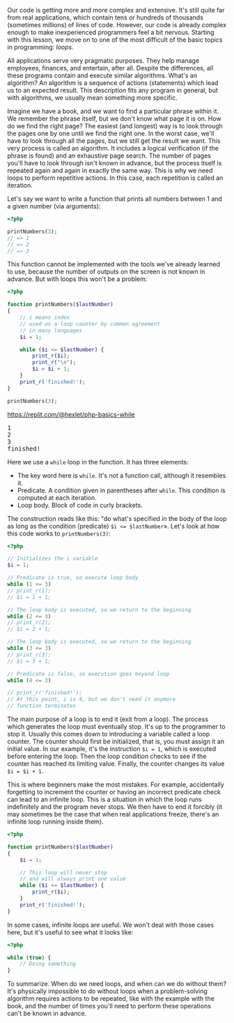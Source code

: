 
Our code is getting more and more complex and extensive. It's still quite far from real applications, which contain tens or hundreds of thousands (sometimes millions) of lines of code. However, our code is already complex enough to make inexperienced programmers feel a bit nervous. Starting with this lesson, we move on to one of the most difficult of the basic topics in programming: *loops*.

All applications serve very pragmatic purposes. They help manage employees, finances, and entertain, after all. Despite the differences, all these programs contain and execute similar algorithms. What's an algorithm? An algorithm is a sequence of actions (statements) which lead us to an expected result. This description fits any program in general, but with algorithms, we usually mean something more specific.

Imagine we have a book, and we want to find a particular phrase within it. We remember the phrase itself, but we don't know what page it is on. How do we find the right page? The easiest (and longest) way is to look through the pages one by one until we find the right one. In the worst case, we'll have to look through all the pages, but we still get the result we want. This very process is called an algorithm. It includes a logical verification (if the phrase is found) and an exhaustive page search. The number of pages you'll have to look through isn't known in advance, but the process itself is repeated again and again in exactly the same way. This is why we need loops to perform repetitive actions. In this case, each repetition is called an iteration.

Let's say we want to write a function that prints all numbers between 1 and a given number (via arguments):

```php
<?php

printNumbers(3);
// => 1
// => 2
// => 3
```

This function cannot be implemented with the tools we've already learned to use, because the number of outputs on the screen is not known in advance. But with loops this won't be a problem:

```php
<?php

function printNumbers($lastNumber)
{
    // i means index
    // used as a loop counter by common agreement
    // in many languages
    $i = 1;

    while ($i <= $lastNumber) {
        print_r($i);
        print_r("\n");
        $i = $i + 1;
    }
    print_r('finished!');
}

printNumbers(3);
```

https://replit.com/@hexlet/php-basics-while

<pre class='hexlet-basics-output'>
1
2
3
finished!
</pre>

Here we use a `while` loop in the function. It has three elements:

* The key word here is `while`. It's not a function call, although it resembles it.
* Predicate. A condition given in parentheses after `while`. This condition is computed at each iteration.
* Loop body. Block of code in curly brackets.

The construction reads like this: "do what's specified in the body of the loop as long as the condition (predicate) `$i <= $lastNumber`». Let's look at how this code works to `printNumbers(3)`:

```php
<?php

// Initializes the i variable
$i = 1;

// Predicate is true, so execute loop body
while (1 <= 3)
// print_r(1);
// $i = 1 + 1;

// The loop body is executed, so we return to the beginning
while (2 <= 3)
// print_r(2);
// $i = 2 + 1;

// The loop body is executed, so we return to the beginning
while (3 <= 3)
// print_r(3);
// $i = 3 + 1;

// Predicate is false, so execution goes beyond loop
while (4 <= 3)

// print_r('finished!');
// At this point, i is 4, but we don't need it anymore
// function terminates
```

The main purpose of a loop is to end it (exit from a loop). The process which generates the loop must eventually stop. It's up to the programmer to stop it. Usually this comes down to introducing a variable called a loop counter.  The counter should first be initialized, that is, you must assign it an initial value.  In our example, it's the instruction `$i = 1`, which is executed before entering the loop. Then the loop condition checks to see if the counter has reached its limiting value. Finally, the counter changes its value `$i = $i + 1`.

This is where beginners make the most mistakes. For example, accidentally forgetting to increment the counter or having an incorrect predicate check can lead to an infinite loop. This is a situation in which the loop runs indefinitely and the program never stops. We then have to end it forcibly (it may sometimes be the case that when real applications freeze, there's an infinite loop running inside them).

```php
<?php

function printNumbers($lastNumber)
{
    $i = 1;

    // This loop will never stop
    // and will always print one value
    while ($i <= $lastNumber) {
        print_r($i);
    }
    print_r('finished!');
}
```

In some cases, infinite loops are useful. We won't deal with those cases here, but it's useful to see what it looks like:

```php
<?php

while (true) {
    // Doing something
}
```

To summarize. When do we need loops, and when can we do without them? It's physically impossible to do without loops when a problem-solving algorithm requires actions to be repeated, like with the example with the book, and the number of times you'll need to perform these operations can't be known in advance.
